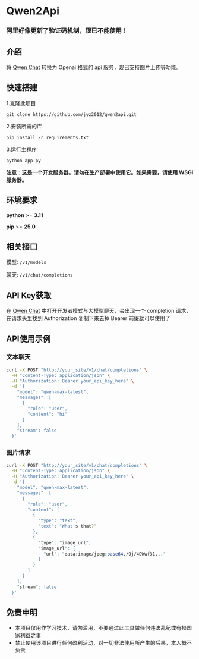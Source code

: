 # Qwen2Api

### 阿里好像更新了验证码机制，现已不能使用！

## 介绍

将 [Qwen Chat](https://chat.qwen.ai) 转换为 Openai 格式的 api 服务，现已支持图片上传等功能。

## 快速搭建

1.克隆此项目

`git clone https://github.com/jyz2012/qwen2api.git`

2.安装所需的库

`pip install -r requirements.txt`

3.运行主程序

`python app.py`

**注意**：**这是一个开发服务器。请勿在生产部署中使用它。如果需要，请使用 WSGI 服务器。**

## 环境要求

**python** >= **3.11**

**pip** >= **25.0**

## 相关接口

模型:   `/v1/models`

聊天:   `/v1/chat/completions`

## API Key获取

在 [Qwen Chat](https://chat.qwen.ai) 中打开开发者模式与大模型聊天，会出现一个 completion 请求，在请求头里找到 Authorization 复制下来去掉 Bearer 前缀就可以使用了

## API使用示例

### 文本聊天

```bash
curl -X POST "http://your_site/v1/chat/completions" \
  -H "Content-Type: application/json" \
  -H "Authorization: Bearer your_api_key_here" \
  -d '{
    "model": "qwen-max-latest",
    "messages": [
      {
        "role": "user",
        "content": "hi"
      }
    ],
    "stream": false
  }'
```

### 图片请求

```bash
curl -X POST "http://your_site/v1/chat/completions" \
  -H "Content-Type: application/json" \
  -H "Authorization: Bearer your_api_key_here" \
  -d '{
    "model": "qwen-max-latest",
    "messages": [
      {
        "role": "user",
        "content": [
          {
            "type": "text",
            "text": "What's that?"
          },
          {
            "type": "image_url",
            "image_url": {
              "url": "data:image/jpeg;base64,/9j/4DWwf31..."
            }
          }
        ]
      }
    ],
    "stream": false
  }'
```

## 免责申明

+ 本项目仅用作学习技术，请勿滥用，不要通过此工具做任何违法乱纪或有损国家利益之事
+ 禁止使用该项目进行任何盈利活动，对一切非法使用所产生的后果，本人概不负责
